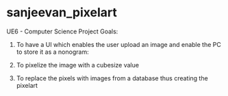 # sanjeevan_pixelart
UE6 - Computer Science Project
Goals:
1) To have a UI which enables the user upload an image and enable the PC to store it as a nonogram:

2) To pixelize the image with a cubesize value 

3) To replace the pixels with images from a database thus creating the pixelart
